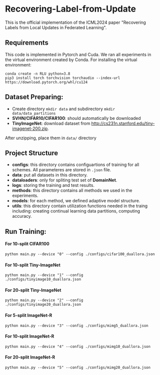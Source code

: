 # Recovering-Label-from-Update
This is the official implementation of the ICML2024 paper "Recovering Labels from Local Updates in Federated Learning".

## Requirements
This code is implemented in Pytorch and Cuda. We ran all experiments in the virtual environment created by Conda.
For installing the virtual environment:
```
conda create -n RLU python=3.8
pip3 install torch torchvision torchaudio --index-url https://download.pytorch.org/whl/cu124
```

## Dataset Preparing:
* Create directory `mkdir data` and subdirectory `mkdir data/data_partitions`
* **SVHN/CIFAR10/CIFAR100**: should automatically be downloaded
* **TinyImageNet**: download dataset from http://cs231n.stanford.edu/tiny-imagenet-200.zip.
  
After unzipping, place them in `data/` directory

## Project Structure
* **configs**: this directory contains configuartions of training for all schemes. All parameteres are stored in `.json` file.
* **data**: put all datasets in this directory.
* **dataloaders**: only for spliting test set of **DomainNet**.
* **logs**: storing the training and test results.
* **methods**: this directory contains all methods we used in the experiments.
* **models**: for each method, we defined adaptive model structure.
* **utils**: this directory contain utilization functions needed in the traing including: creating continual learning data partitions, computing accuracy.


## Run Training:
#### For 10-split CIFAR100
```
python main.py --device "0" --config ./configs/cifar100_duallora.json 
```

#### For 10-split Tiny-ImageNet

```
python main.py --device "1" --config ./configs/tinyimage10_duallora.json 
```

#### For 20-split Tiny-ImageNet

```
python main.py --device "2" --config ./configs/tinyimage20_duallora.json 
```

#### For 5-split ImageNet-R
```
python main.py --device "3" --config ./configs/mimg5_duallora.json 
```

#### For 10-split ImageNet-R

```
python main.py --device "4" --config ./configs/mimg10_duallora.json 
```

#### For 20-split ImageNet-R

```
python main.py --device "5" --config ./configs/mimg20_duallora.json 
```

